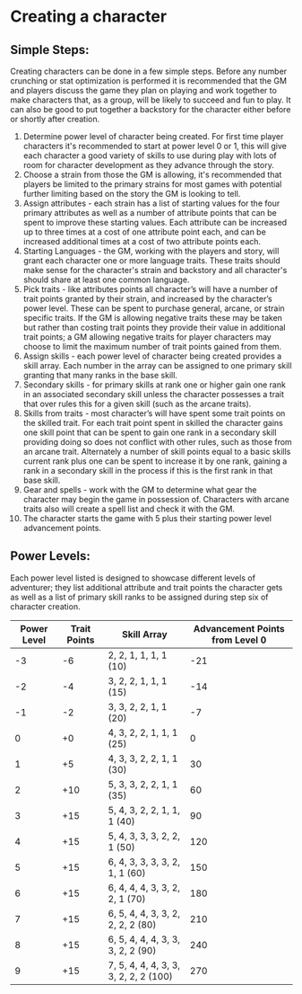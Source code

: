 # Creating a character

## Simple Steps:
Creating characters can be done in a few simple steps. Before any number crunching or stat optimization is performed it is recommended that the GM and players discuss the game they plan on playing and work together to make characters that, as a group, will be likely to succeed and fun to play. It can also be good to put together a backstory for the character either before or shortly after creation.
1. Determine power level of character being created. For first time player characters it's recommended to start at power level 0 or 1, this will give each character a good variety of skills to use during play with lots of room for character development as they advance through the story.
1. Choose a strain from those the GM is allowing, it's recommended that players be limited to the primary strains for most games with potential further limiting based on the story the GM is looking to tell.
1. Assign attributes - each strain has a list of starting values for the four primary attributes as well as a number of attribute points that can be spent to improve these starting values. Each attribute can be increased up to three times at a cost of one attribute point each, and can be increased additional times at a cost of two attribute points each.
1. Starting Languages - the GM, working with the players and story, will grant each character one or more language traits. These traits should make sense for the character's strain and backstory and all character's should share at least one common language.
1. Pick traits - like attributes points all character’s will have a number of trait points granted by their strain, and increased by the character’s power level. These can be spent to purchase general, arcane, or strain specific traits. If the GM is allowing negative traits these may be taken but rather than costing trait points they provide their value in additional trait points; a GM allowing negative traits for player characters may choose to limit the maximum number of trait points gained from them.
1. Assign skills - each power level of character being created provides a skill array. Each number in the array can be assigned to one primary skill granting that many ranks in the base skill.
1. Secondary skills - for primary skills at rank one or higher gain one rank in an associated secondary skill unless the character possesses a trait that over rules this for a given skill (such as the arcane traits).
1. Skills from traits - most character’s will have spent some trait points on the skilled trait. For each trait point spent in skilled the character gains one skill point that can be spent to gain one rank in a secondary skill providing doing so does not conflict with other rules, such as those from an arcane trait. Alternately a number of skill points equal to a basic skills current rank plus one can be spent to increase it by one rank, gaining a rank in a secondary skill in the process if this is the first rank in that base skill.
1. Gear and spells - work with the GM to determine what gear the character may begin the game in possession of. Characters with arcane traits also will create a spell list and check it with the GM.
1. The character starts the game with 5 plus their starting power level advancement points.

<div class="page-break"></div>

## Power Levels:
Each power level listed is designed to showcase different levels of adventurer; they list additional attribute and trait points the character gets as well as a list of primary skill ranks to be assigned during step six of character creation.

| Power Level | Trait Points | Skill Array | Advancement Points from Level 0 |
| --- | ---| --- | --- |
| -3 | -6 | 2, 2, 1, 1, 1, 1 (10) | -21 |
| -2 | -4 | 3, 2, 2, 1, 1, 1 (15) | -14 |
| -1 | -2 | 3, 3, 2, 2, 1, 1 (20) | -7 |
| 0 |  +0 | 4, 3, 2, 2, 1, 1, 1 (25) | 0 |
| 1 |  +5 | 4, 3, 3, 2, 2, 1, 1 (30) | 30 |
| 2 |  +10 | 5, 3, 3, 2, 2, 1, 1 (35) | 60 |
| 3 |  +15 | 5, 4, 3, 2, 2, 1, 1, 1 (40) | 90 |
| 4 |  +15 | 5, 4, 3, 3, 3, 2, 2, 1 (50) | 120 |
| 5 |  +15 | 6, 4, 3, 3, 3, 3, 2, 1, 1 (60) | 150 |
| 6 |  +15 | 6, 4, 4, 4, 3, 3, 2, 2, 1 (70) | 180 |
| 7 |  +15 | 6, 5, 4, 4, 3, 3, 2, 2, 2, 2 (80) | 210 |
| 8 |  +15 | 6, 5, 4, 4, 4, 3, 3, 3, 2, 2 (90) | 240 |
| 9 |  +15 | 7, 5, 4, 4, 4, 3, 3, 3, 2, 2, 2 (100) | 270 |
